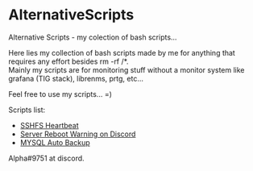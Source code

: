 # AlternativeScripts
Alternative Scripts - my colection of bash scripts...


Here lies my collection of bash scripts made by me for anything that requires any effort besides rm -rf /*.\
Mainly my scripts are for monitoring stuff without a monitor system like grafana (TIG stack), librenms, prtg, etc...

Feel free to use my scripts... =)  

Scripts list:  
- [SSHFS Heartbeat](./sshfs_heartbeat)  
- [Server Reboot Warning on Discord](./reboot_warn)  
- [MYSQL Auto Backup](./mysql_auto_bkp)

Alpha#9751 at discord.

